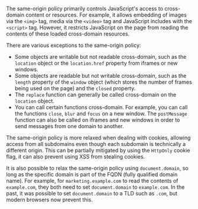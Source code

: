 The same-origin policy primarily controls JavaScript's access to cross-domain content or resources. For example, it allows embedding of images via the `<img>` tag, media via the `<video>` tag and JavaScript includes with the `<script>` tag. However, it restricts JavaScript on the page from reading the contents of these loaded cross-domain resources.

There are various exceptions to the same-origin policy:
- Some objects are writable but not readable cross-domain, such as the `location` object or the `location.href` property from iframes or new windows.
- Some objects are readable but not writable cross-domain, such as the `length` property of the `window` object (which stores the number of frames being used on the page) and the `closed` property.
- The `replace` function can generally be called cross-domain on the `location` object.
- You can call certain functions cross-domain. For example, you can call the functions `close`, `blur` and `focus` on a new window. The `postMessage` function can also be called on iframes and new windows in order to send messages from one domain to another.

<!-- @TODO: Link XSS from Client-side vulnerabilities -->
The same-origin policy is more relaxed when dealing with cookies, allowing access from all subdomains even though each subdomain is technically a different origin. This can be partially mitigated by using the `HttpOnly` cookie flag, it can also prevent using XSS from stealing cookies.

It is also possible to relax the same-origin policy using `document.domain`, so long as the specific domain is part of the FQDN (fully qualified domain name). For example, for `marketing.example.com` to read the contents of `example.com`, they both need to set `document.domain` to `example.com`. In the past, it was possible to set `document.domain` to a TLD such as `.com`, but modern browsers now prevent this.